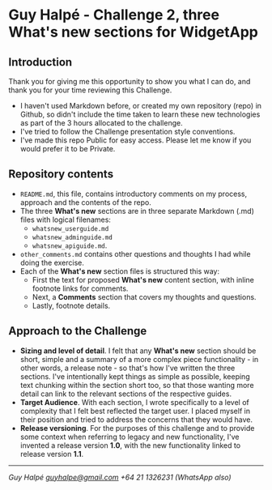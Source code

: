 # Guy Halpé - Challenge 2, three What's new sections for WidgetApp

## Introduction

Thank you for giving me this opportunity to show you what I can do, and thank you for your time reviewing this Challenge.
- I haven't used Markdown before, or created my own repository (repo) in Github, so didn't include the time taken to learn these new technologies as part of the 3 hours allocated to the challenge.
- I've tried to follow the Challenge presentation style conventions.
- I've made this repo Public for easy access. Please let me know if you would prefer it to be Private.

## Repository contents

- `README.md`, this file, contains introductory comments on my process, approach and the contents of the repo. 
- The three **What's new** sections are in three separate Markdown (.md) files with logical filenames:
  - `whatsnew_userguide.md`
  - `whatsnew_adminguide.md`
  - `whatsnew_apiguide.md`.
- `other_comments.md` contains other questions and thoughts I had while doing the exercise.
- Each of the **What's new** section files is structured this way:
  - First the text for proposed **What's new** content section, with inline footnote links for comments.
  - Next, a **Comments** section that covers my thoughts and questions.
  - Lastly, footnote details.

## Approach to the Challenge

- **Sizing and level of detail**. I felt that any **What's new** section should be short, simple and a summary of a more complex piece functionality - in other words, a release note - so that's how I've written the three sections. I've intentionally kept things as simple as possible, keeping text chunking within the section short too, so that those wanting more detail can link to the relevant sections of the respective guides.
- **Target Audience**. With each section, I wrote specifically to a level of complexity that I felt best reflected the target user. I placed myself in their position and tried to address the concerns that they would have.
- **Release versioning**. For the purposes of this challenge and to provide some context when referring to legacy and new functionality, I've invented a release version **1.0**, with the new functionality linked to release version **1.1**.

---
*Guy Halpé
guyhalpe@gmail.com
+64 21 1326231 (WhatsApp also)*

